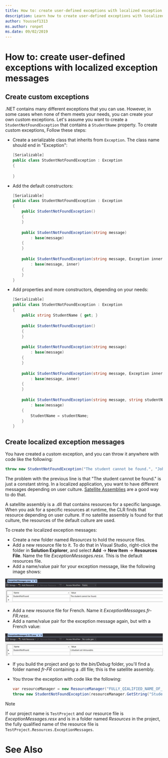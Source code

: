 ```yaml
---
title: How to: create user-defined exceptions with localized exception messages
description: Learn how to create user-defined exceptions with localized exception messages
author: Youssef1313
ms.author: ronpet
ms.date: 09/02/2019
---
```

# How to: create user-defined exceptions with localized exception messages

## Create custom exceptions
.NET contains many different exceptions that you can use. However, in some cases when none of them meets your needs, you can create your own custom exceptions.
Let's assume you want to create a `StudentNotFoundException` that contains a `StudentName` property.
To create custom exceptions, Follow these steps:

- Create a serializable class that inherits from `Exception`. The class name should end in "Exception":

    ```csharp
    [Serializable]
    public class StudentNotFoundException : Exception
    {
    
    }
    ```

- Add the default constructors:

    ```csharp
    [Serializable]
    public class StudentNotFoundException : Exception
    {
        public StudentNotFoundException()
        {
        }

        public StudentNotFoundException(string message)
            : base(message)
        {
        }

        public StudentNotFoundException(string message, Exception inner)
            : base(message, inner)
        {
        }
    }
    ```

- Add properties and more constructors, depending on your needs:

    ```csharp
    [Serializable]
    public class StudentNotFoundException : Exception
    {
        public string StudentName { get; }

        public StudentNotFoundException()
        {
        }

        public StudentNotFoundException(string message)
            : base(message)
        {
        }

        public StudentNotFoundException(string message, Exception inner)
            : base(message, inner)
        {
        }
	
        public StudentNotFoundException(string message, string studentName)
            : base(message)
        {
            StudentName = studentName;
        }
    }
    ```

## Create localized exception messages
You have created a custom exception, and you can throw it anywhere with code like the following:

```csharp
throw new StudentNotFoundException("The student cannot be found.", "John");
```

The problem with the previous line is that "The student cannot be found." is just a constant string. In a localized application, you want to have different messages depending on user culture.
[Satellite Assemblies](https://docs.microsoft.com/dotnet/framework/resources/creating-satellite-assemblies-for-desktop-apps) are a good way to do that.

A satellite assembly is a .dll that contains resources for a specific language. When you ask for a specific resources at runtime, the CLR finds that resource depending on user culture. If no satellite assembly is found for that culture, the resources of the default culture are used.


To create the localized exception messages:
- Create a new folder named *Resources* to hold the resource files.
- Add a new resource file to it. To do that in Visual Studio, right-click the folder in **Solution Explorer**, and select **Add** -> **New Item** -> **Resources File**. Name the file *ExceptionMessages.resx*. This is the default resources file.
- Add a name/value pair for your exception message, like the following image shows:

![Add resources to the default culture](media/add-resources-to-default-culture.jpg)

- Add a new resource file for French. Name it *ExceptionMessages.fr-FR.resx*.
- Add a name/value pair for the exception message again, but with a French value:

![Add resources to the fr-FR culture](media/add-resources-to-fr-culture.jpg)

- If you build the project and go to the *bin/Debug* folder, you'll find a folder named *fr-FR* containing a .dll file; this is the satellite assembly.

- You throw the exception with code like the following:

    ```csharp
    var resourceManager = new ResourceManager("FULLY_QIALIFIED_NAME_OF_RESOURCE_FILE", Assembly.GetExecutingAssembly());
    throw new StudentNotFoundException(resourceManager.GetString("StudentNotFound"), "John");
    ```

> [!NOTE]
> If our project name is `TestProject` and our resource file is *ExceptionMessages.resx* and is in a folder named *Resources* in the project, the fully qualified name of the resource file is `TestProject.Resources.ExceptionMessages`.

# See Also

[]()
[]()